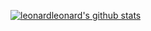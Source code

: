 [![leonardleonard's github stats](https://github-readme-stats.vercel.app/api?username=leonardleonard&count_private=true&show_icons=true&theme=radical)](https://github.com/anuraghazra/github-readme-stats)
